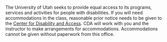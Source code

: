 The University of Utah seeks to provide equal access to its programs, services
and activities for people with disabilities. If you will need accommodations in
the class, reasonable prior notice needs to be given to the [Center for
Disability and Access](http://disability.utah.edu). CDA will work with you and
the instructor to make arrangements for accommodations. Accommodations cannot be
given without paperwork from this office.
